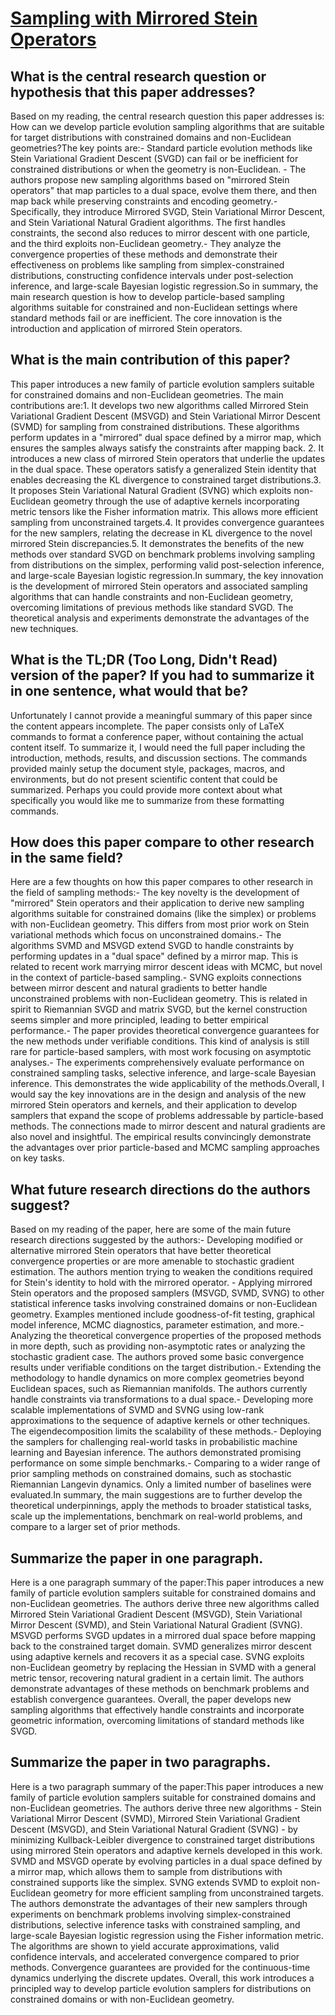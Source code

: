 # [Sampling with Mirrored Stein Operators](https://arxiv.org/abs/2106.12506)

## What is the central research question or hypothesis that this paper addresses?

Based on my reading, the central research question this paper addresses is: How can we develop particle evolution sampling algorithms that are suitable for target distributions with constrained domains and non-Euclidean geometries?The key points are:- Standard particle evolution methods like Stein Variational Gradient Descent (SVGD) can fail or be inefficient for constrained distributions or when the geometry is non-Euclidean. - The authors propose new sampling algorithms based on "mirrored Stein operators" that map particles to a dual space, evolve them there, and then map back while preserving constraints and encoding geometry.- Specifically, they introduce Mirrored SVGD, Stein Variational Mirror Descent, and Stein Variational Natural Gradient algorithms. The first handles constraints, the second also reduces to mirror descent with one particle, and the third exploits non-Euclidean geometry.- They analyze the convergence properties of these methods and demonstrate their effectiveness on problems like sampling from simplex-constrained distributions, constructing confidence intervals under post-selection inference, and large-scale Bayesian logistic regression.So in summary, the main research question is how to develop particle-based sampling algorithms suitable for constrained and non-Euclidean settings where standard methods fail or are inefficient. The core innovation is the introduction and application of mirrored Stein operators.


## What is the main contribution of this paper?

This paper introduces a new family of particle evolution samplers suitable for constrained domains and non-Euclidean geometries. The main contributions are:1. It develops two new algorithms called Mirrored Stein Variational Gradient Descent (MSVGD) and Stein Variational Mirror Descent (SVMD) for sampling from constrained distributions. These algorithms perform updates in a "mirrored" dual space defined by a mirror map, which ensures the samples always satisfy the constraints after mapping back. 2. It introduces a new class of mirrored Stein operators that underlie the updates in the dual space. These operators satisfy a generalized Stein identity that enables decreasing the KL divergence to constrained target distributions.3. It proposes Stein Variational Natural Gradient (SVNG) which exploits non-Euclidean geometry through the use of adaptive kernels incorporating metric tensors like the Fisher information matrix. This allows more efficient sampling from unconstrained targets.4. It provides convergence guarantees for the new samplers, relating the decrease in KL divergence to the novel mirrored Stein discrepancies.5. It demonstrates the benefits of the new methods over standard SVGD on benchmark problems involving sampling from distributions on the simplex, performing valid post-selection inference, and large-scale Bayesian logistic regression.In summary, the key innovation is the development of mirrored Stein operators and associated sampling algorithms that can handle constraints and non-Euclidean geometry, overcoming limitations of previous methods like standard SVGD. The theoretical analysis and experiments demonstrate the advantages of the new techniques.


## What is the TL;DR (Too Long, Didn't Read) version of the paper? If you had to summarize it in one sentence, what would that be?

Unfortunately I cannot provide a meaningful summary of this paper since the content appears incomplete. The paper consists only of LaTeX commands to format a conference paper, without containing the actual content itself. To summarize it, I would need the full paper including the introduction, methods, results, and discussion sections. The commands provided mainly setup the document style, packages, macros, and environments, but do not present scientific content that could be summarized. Perhaps you could provide more context about what specifically you would like me to summarize from these formatting commands.


## How does this paper compare to other research in the same field?

Here are a few thoughts on how this paper compares to other research in the field of sampling methods:- The key novelty is the development of "mirrored" Stein operators and their application to derive new sampling algorithms suitable for constrained domains (like the simplex) or problems with non-Euclidean geometry. This differs from most prior work on Stein variational methods which focus on unconstrained domains.- The algorithms SVMD and MSVGD extend SVGD to handle constraints by performing updates in a "dual space" defined by a mirror map. This is related to recent work marrying mirror descent ideas with MCMC, but novel in the context of particle-based sampling.- SVNG exploits connections between mirror descent and natural gradients to better handle unconstrained problems with non-Euclidean geometry. This is related in spirit to Riemannian SVGD and matrix SVGD, but the kernel construction seems simpler and more principled, leading to better empirical performance.- The paper provides theoretical convergence guarantees for the new methods under verifiable conditions. This kind of analysis is still rare for particle-based samplers, with most work focusing on asymptotic analyses.- The experiments comprehensively evaluate performance on constrained sampling tasks, selective inference, and large-scale Bayesian inference. This demonstrates the wide applicability of the methods.Overall, I would say the key innovations are in the design and analysis of the new mirrored Stein operators and kernels, and their application to develop samplers that expand the scope of problems addressable by particle-based methods. The connections made to mirror descent and natural gradients are also novel and insightful. The empirical results convincingly demonstrate the advantages over prior particle-based and MCMC sampling approaches on key tasks.


## What future research directions do the authors suggest?

Based on my reading of the paper, here are some of the main future research directions suggested by the authors:- Developing modified or alternative mirrored Stein operators that have better theoretical convergence properties or are more amenable to stochastic gradient estimation. The authors mention trying to weaken the conditions required for Stein's identity to hold with the mirrored operator. - Applying mirrored Stein operators and the proposed samplers (MSVGD, SVMD, SVNG) to other statistical inference tasks involving constrained domains or non-Euclidean geometry. Examples mentioned include goodness-of-fit testing, graphical model inference, MCMC diagnostics, parameter estimation, and more.- Analyzing the theoretical convergence properties of the proposed methods in more depth, such as providing non-asymptotic rates or analyzing the stochastic gradient case. The authors proved some basic convergence results under verifiable conditions on the target distribution.- Extending the methodology to handle dynamics on more complex geometries beyond Euclidean spaces, such as Riemannian manifolds. The authors currently handle constraints via transformations to a dual space.- Developing more scalable implementations of SVMD and SVNG using low-rank approximations to the sequence of adaptive kernels or other techniques. The eigendecomposition limits the scalability of these methods.- Deploying the samplers for challenging real-world tasks in probabilistic machine learning and Bayesian inference. The authors demonstrated promising performance on some simple benchmarks.- Comparing to a wider range of prior sampling methods on constrained domains, such as stochastic Riemannian Langevin dynamics. Only a limited number of baselines were evaluated.In summary, the main suggestions are to further develop the theoretical underpinnings, apply the methods to broader statistical tasks, scale up the implementations, benchmark on real-world problems, and compare to a larger set of prior methods.


## Summarize the paper in one paragraph.

Here is a one paragraph summary of the paper:This paper introduces a new family of particle evolution samplers suitable for constrained domains and non-Euclidean geometries. The authors derive three new algorithms called Mirrored Stein Variational Gradient Descent (MSVGD), Stein Variational Mirror Descent (SVMD), and Stein Variational Natural Gradient (SVNG). MSVGD performs SVGD updates in a mirrored dual space before mapping back to the constrained target domain. SVMD generalizes mirror descent using adaptive kernels and recovers it as a special case. SVNG exploits non-Euclidean geometry by replacing the Hessian in SVMD with a general metric tensor, recovering natural gradient in a certain limit. The authors demonstrate advantages of these methods on benchmark problems and establish convergence guarantees. Overall, the paper develops new sampling algorithms that effectively handle constraints and incorporate geometric information, overcoming limitations of standard methods like SVGD.


## Summarize the paper in two paragraphs.

Here is a two paragraph summary of the paper:This paper introduces a new family of particle evolution samplers suitable for constrained domains and non-Euclidean geometries. The authors derive three new algorithms - Stein Variational Mirror Descent (SVMD), Mirrored Stein Variational Gradient Descent (MSVGD), and Stein Variational Natural Gradient (SVNG) - by minimizing Kullback-Leibler divergence to constrained target distributions using mirrored Stein operators and adaptive kernels developed in this work. SVMD and MSVGD operate by evolving particles in a dual space defined by a mirror map, which allows them to sample from distributions with constrained supports like the simplex. SVNG extends SVMD to exploit non-Euclidean geometry for more efficient sampling from unconstrained targets. The authors demonstrate the advantages of their new samplers through experiments on benchmark problems involving simplex-constrained distributions, selective inference tasks with constrained sampling, and large-scale Bayesian logistic regression using the Fisher information metric. The algorithms are shown to yield accurate approximations, valid confidence intervals, and accelerated convergence compared to prior methods. Convergence guarantees are provided for the continuous-time dynamics underlying the discrete updates. Overall, this work introduces a principled way to develop particle evolution samplers for distributions on constrained domains or with non-Euclidean geometry.
